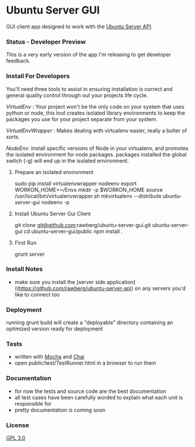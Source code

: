Ubuntu Server GUI
=================

GUI client app designed to work with the [Ubuntu Server API](https://github.com/rawberg/ubuntu-server-api).


### Status - Developer Preview

This is a very early version of the app I'm releasing to get developer feedback.


### Install For Developers

You'll need three tools to assist in ensuring installation is correct and general quality control through out your projects life cycle.

  *VirtualEnv* : Your project won't be the only code on your system that uses python or node, this tool creates isolated library environments to keep the packages you use for your project separate from your system.

  *VirtualEnvWrapper* : Makes dealing with virtualenv easier, really a bulter of sorts.

  *NodeEnv*: Install specific versions of Node in your virtualenv, and promotes the isolated environment for node packages. packages installed the global switch (-g) will end up in the isolated environment.

1. Prepare an isolated environment

    sudo pip install virtualenvwrapper nodeenv
	export WORKON_HOME=~/Envs
	mkdir -p $WORKON_HOME
	source /usr/local/bin/virtualenvwrapper.sh
	mkvirtualenv --distribute ubuntu-server-gui
	nodeenv -p

2. Install Ubuntu Server Gui Client

    git clone git@github.com:rawberg/ubuntu-server-gui.git ubuntu-server-gui
    cd ubuntu-server-gui/public
    npm install .

3. First Run

    grunt server


### Install Notes

- make sure you install the [server side application]((https://github.com/rawberg/ubuntu-server-api) on any servers you'd like to connect too


### Deployment

running grunt build will create a "deployable" directory containing an optimized version ready for deployment


### Tests

- written with [Mocha](http://visionmedia.github.com/mocha/) and [Chai](http://chaijs.com/api/bdd/)
- open public/test/TestRunner.html in a browser to run them


### Documentation

- for now the tests and source code are the best documentation
- all test cases have been carefully worded to explain what each unit is responsible for
- pretty documentation is coming soon


### License

[GPL 3.0](http://opensource.org/licenses/GPL-3.0)
